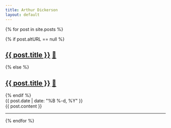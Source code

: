 ```yaml
---
title: Arthur Dickerson
layout: default
---
```


<title>Arthur Dickerson</title>

{% for post in site.posts %}
  <article class="post">
    {% if post.altURL == null %}
      <h2><a href="{{ post.url }}">{{ post.title }}</a> <a href="{{ post.url }}" class="permaLink">🔗</a></h2>
    {% else %}
      <h2><a href="{{ post.altURL }}">{{ post.title }}</a> <a href="{{ post.url }}" class="permaLink">🔗</a></h2>
    {% endif %}
    <div class="postDate">
      {{ post.date | date: "%B %-d, %Y" }}
    </div>
    {{ post.content }}
  </article>
  <hr>
{% endfor %}
